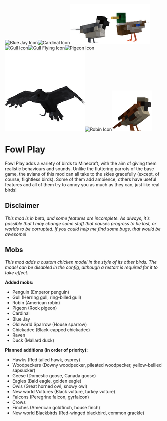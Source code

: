 <img src="https://raw.githubusercontent.com/aqariio/Fowl-Play/main/src/main/resources/assets/fowlplay/blue_jay_icon.png" alt="Blue Jay Icon"><img src="https://raw.githubusercontent.com/aqariio/Fowl-Play/main/src/main/resources/assets/fowlplay/cardinal_icon.png" alt="Cardinal Icon"><img src="https://raw.githubusercontent.com/aqariio/Fowl-Play/main/src/main/resources/assets/fowlplay/chickadee_icon.png" alt="Chickadee Icon"><img src="https://raw.githubusercontent.com/aqariio/Fowl-Play/main/src/main/resources/assets/fowlplay/duck_icon.png" alt="Duck Icon"><img src="https://raw.githubusercontent.com/aqariio/Fowl-Play/main/src/main/resources/assets/fowlplay/gull_icon.png" alt="Gull Icon"><img src="https://raw.githubusercontent.com/aqariio/Fowl-Play/main/src/main/resources/assets/fowlplay/gull_flying_icon.png" alt="Gull Flying Icon"><img src="https://raw.githubusercontent.com/aqariio/Fowl-Play/main/src/main/resources/assets/fowlplay/pigeon_icon.png" alt="Pigeon Icon"><img src="https://raw.githubusercontent.com/aqariio/Fowl-Play/main/src/main/resources/assets/fowlplay/raven_flying_icon.png" alt="Raven Flying Icon"><img src="https://raw.githubusercontent.com/aqariio/Fowl-Play/main/src/main/resources/assets/fowlplay/robin_icon.png" alt="Robin Icon"><img src="https://raw.githubusercontent.com/aqariio/Fowl-Play/main/src/main/resources/assets/fowlplay/sparrow_icon.png" alt="Sparrow Icon">

# Fowl Play

Fowl Play adds a variety of birds to Minecraft, with the aim of giving them realistic behaviours and sounds. Unlike the fluttering parrots of the base game, the avians of this mod can all take to the skies gracefully (except, of course, flightless birds). Some of them add ambience, others have useful features and all of them try to annoy you as much as they can, just like real birds!

## Disclaimer

_This mod is in beta, and some features are incomplete. As always, it's possible that I may change some stuff that causes progress to be lost, or worlds to be corrupted. If you could help me find some bugs, that would be awesome!_

## Mobs

_This mod adds a custom chicken model in the style of its other birds. The model can be disabled in the config, although a restart is required for it to take effect._

**Added mobs:**

- Penguin (Emperor penguin)
- Gull (Herring gull, ring-billed gull)
- Robin (American robin)
- Pigeon (Rock pigeon)
- Cardinal
- Blue Jay
- Old world Sparrow (House sparrow)
- Chickadee (Black-capped chickadee)
- Raven
- Duck (Mallard duck)

**Planned additions (in order of priority):**

- Hawks (Red tailed hawk, osprey)
- Woodpeckers (Downy woodpecker, pileated woodpecker, yellow-bellied sapsucker)
- Geese (Domestic goose, Canada goose)
- Eagles (Bald eagle, golden eagle)
- Owls (Great horned owl, snowy owl)
- New world Vultures (Black vulture, turkey vulture)
- Falcons (Peregrine falcon, gyrfalcon)
- Crows
- Finches (American goldfinch, house finch)
- New world Blackbirds (Red-winged blackbird, common grackle)